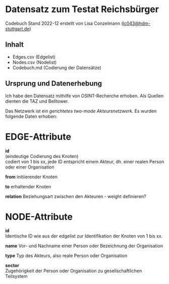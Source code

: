 # Datensatz zum Testat Reichsbürger #
Codebuch Stand 2022-12
erstellt von Lisa Conzelmann (lc043@hdm-stuttgart.de)

## Inhalt
- Edges.csv (Edgelist)
- Nodes.csv (Nodelist)
- Codebuch.md (Codierung der Datensätze)

## Ursprung und Datenerhebung
Ich habe den Datensatz mithilfe von OSINT-Recherche erhoben. Als Quellen dienten die TAZ und Belltower.

Das Netzwerk ist ein *gerichtetes two-mode Akteursnetzwerk*. Es wurden folgende Daten erhoben:

# EDGE-Attribute

**id**  
(eindeutige Codierung des Knoten)   
codiert von 1 bis xx, jede ID entspricht einem Akteur, dh. einer realen Person oder einer Organisation

**from**
initiierender Knoten

**to**
erhaltender Knoten

**relation**
Beziehungsart zwischen den Akteuren - weight definieren?

# NODE-Attribute  
  
**id**  
Identische ID wie aus der edgelist zur Identifikation der Knoten von 1 bis xx.

**name**
Vor- und Nachname einer Person oder Bezeichnung der Organisation

**type**
Typ des Akteurs, also reale Person oder Organisation

**sector**    
Zugehörigkeit der Person oder Organisation zu gesellschaftlichen Teilsystem

